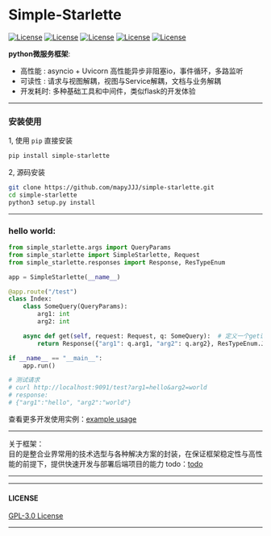 # Simple-Starlette

[![License](https://img.shields.io/static/v1?label=asgi&message=starlette&color=red)]()
[![License](https://img.shields.io/static/v1?label=asgi-server&message=uvicorn&color=green)]()
[![License](https://img.shields.io/static/v1?label=imports&message=isort&color=origin)]()
[![License](https://img.shields.io/static/v1?label=format&message=black&color=origin)]()
[![License](https://img.shields.io/static/v1?label=type-hint&message=pyright&color=origin)]()

**python微服务框架**: 
- 高性能 : asyncio + Uvicorn 高性能异步非阻塞io，事件循环，多路监听 
- 可读性 : 请求与视图解耦，视图与Service解耦，文档与业务解耦
- 开发耗时: 多种基础工具和中间件，类似flask的开发体验

---

### 安装使用

1, 使用 `pip` 直接安装

```bash
pip install simple-starlette
```

2, 源码安装
```bash
git clone https://github.com/mapyJJJ/simple-starlette.git
cd simple-starlette
python3 setup.py install
```

---

### hello world:

```python
from simple_starlette.args import QueryParams
from simple_starlette import SimpleStarlette, Request
from simple_starlette.responses import Response, ResTypeEnum

app = SimpleStarlette(__name__)

@app.route("/test")
class Index:
    class SomeQuery(QueryParams):
        arg1: int
        arg2: int

    async def get(self, request: Request, q: SomeQuery):  # 定义一个get请求
        return Response({"arg1": q.arg1, "arg2": q.arg2}, ResTypeEnum.JSON) # 构造返回json字符串

if __name__ == "__main__":
    app.run()

# 测试请求
# curl http://localhost:9091/test?arg1=hello&arg2=world
# response:
# {"arg1":"hello", "arg2":"world"}
```
查看更多开发使用实例：[example usage](https://github.com/mapyJJJ/simple-starlette/tree/master/example)

---
关于框架：   
目的是整合业界常用的技术选型与各种解决方案的封装，在保证框架稳定性与高性能的前提下，提供快速开发与部署后端项目的能力
todo：[todo](https://github.com/mapyJJJ/simple-starlette/tree/master/todo.md)

---



---
#### LICENSE

[GPL-3.0 License](https://github.com/mapyJJJ/simple-starlette/blob/master/LICENSE)

---